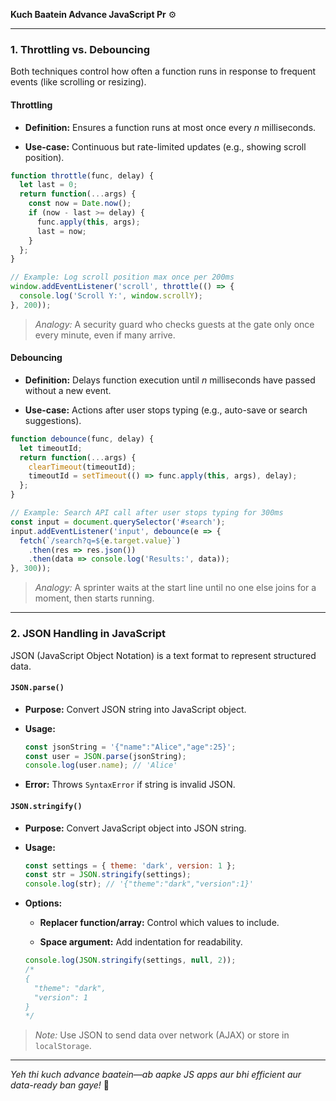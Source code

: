 **Kuch Baatein Advance JavaScript Pr** ⚙️

---

### 1. Throttling vs. Debouncing

Both techniques control how often a function runs in response to frequent events (like scrolling or resizing).

#### Throttling

- **Definition:** Ensures a function runs at most once every _n_ milliseconds.
    
- **Use-case:** Continuous but rate-limited updates (e.g., showing scroll position).
    

```js
function throttle(func, delay) {
  let last = 0;
  return function(...args) {
    const now = Date.now();
    if (now - last >= delay) {
      func.apply(this, args);
      last = now;
    }
  };
}

// Example: Log scroll position max once per 200ms
window.addEventListener('scroll', throttle(() => {
  console.log('Scroll Y:', window.scrollY);
}, 200));
```

> _Analogy:_ A security guard who checks guests at the gate only once every minute, even if many arrive.

#### Debouncing

- **Definition:** Delays function execution until _n_ milliseconds have passed without a new event.
    
- **Use-case:** Actions after user stops typing (e.g., auto-save or search suggestions).
    

```js
function debounce(func, delay) {
  let timeoutId;
  return function(...args) {
    clearTimeout(timeoutId);
    timeoutId = setTimeout(() => func.apply(this, args), delay);
  };
}

// Example: Search API call after user stops typing for 300ms
const input = document.querySelector('#search');
input.addEventListener('input', debounce(e => {
  fetch(`/search?q=${e.target.value}`)
    .then(res => res.json())
    .then(data => console.log('Results:', data));
}, 300));
```

> _Analogy:_ A sprinter waits at the start line until no one else joins for a moment, then starts running.

---

### 2. JSON Handling in JavaScript

JSON (JavaScript Object Notation) is a text format to represent structured data.

#### `JSON.parse()`

- **Purpose:** Convert JSON string into JavaScript object.
    
- **Usage:**
    
    ```js
    const jsonString = '{"name":"Alice","age":25}';
    const user = JSON.parse(jsonString);
    console.log(user.name); // 'Alice'
    ```
    
- **Error:** Throws `SyntaxError` if string is invalid JSON.
    

#### `JSON.stringify()`

- **Purpose:** Convert JavaScript object into JSON string.
    
- **Usage:**
    
    ```js
    const settings = { theme: 'dark', version: 1 };
    const str = JSON.stringify(settings);
    console.log(str); // '{"theme":"dark","version":1}'
    ```
    
- **Options:**
    
    - **Replacer function/array:** Control which values to include.
        
    - **Space argument:** Add indentation for readability.
        
    
    ```js
    console.log(JSON.stringify(settings, null, 2));
    /*
    {
      "theme": "dark",
      "version": 1
    }
    */
    ```
    

> _Note:_ Use JSON to send data over network (AJAX) or store in `localStorage`.

---

_Yeh thi kuch advance baatein—ab aapke JS apps aur bhi efficient aur data-ready ban gaye!_ 🚀